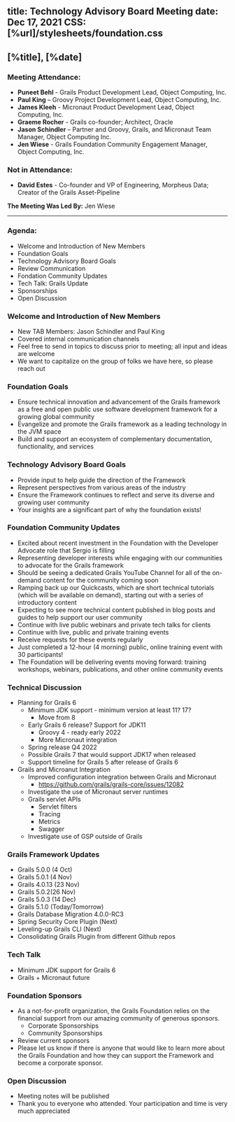 title: Technology Advisory Board Meeting
date: Dec 17, 2021
CSS: [%url]/stylesheets/foundation.css
---

## [%title], [%date]

### Meeting Attendance:

* **Puneet Behl** - Grails Product Development Lead, Object Computing, Inc.
* **Paul King** – Groovy Project Development Lead, Object Computing, Inc.
* **James Kleeh** - Micronaut Product Development Lead, Object Computing, Inc.
* **Graeme Rocher** - Grails co-founder; Architect, Oracle
* **Jason Schindler** – Partner and Groovy, Grails, and Micronaut Team Manager, Object Computing Inc.
* **Jen Wiese** - Grails Foundation Community Engagement Manager, Object Computing, Inc.

### Not in Attendance:

* **David Estes** - Co-founder and VP of Engineering, Morpheus Data; Creator of the Grails Asset-Pipeline

**The Meeting Was Led By:** Jen Wiese

***

### Agenda:

* Welcome and Introduction of New Members
* Foundation Goals
* Technology Advisory Board Goals
* Review Communication
* Fondation Community Updates
* Tech Talk: Grails Update
* Sponsorships
* Open Discussion

### Welcome and Introduction of New Members

* New TAB Members: Jason Schindler and Paul King
* Covered internal communication channels
* Feel free to send in topics to discuss prior to meeting; all input and ideas are welcome
* We want to capitalize on the group of folks we have here, so please reach out

### Foundation Goals

* Ensure technical innovation and advancement of the Grails framework as a free and open public use software development framework for a growing global community
* Evangelize and promote the Grails framework as a leading technology in the JVM space
* Build and support an ecosystem of complementary documentation, functionality, and services

### Technology Advisory Board Goals

* Provide input to help guide the direction of the Framework
* Represent perspectives from various areas of the industry
* Ensure the Framework continues to reflect and serve its diverse and growing user community
* Your insights are a significant part of why the foundation exists!

### Foundation Community Updates

* Excited about recent investment in the Foundation with the Developer Advocate role that Sergio is filling
* Representing developer interests while engaging with our communities to advocate for the Grails framework
* Should be seeing a dedicated Grails YouTube Channel for all of the on-demand content for the community coming soon
* Ramping back up our Quickcasts, which are short technical tutorials (which will be available on demand), starting out with a series of introductory content
* Expecting to see more technical content published in blog posts and guides to help support our user community
* Continue with live public webinars and private tech talks for clients
* Continue with live, public and private training events
* Receive requests for these events regularly
* Just completed a 12-hour (4 morning) public, online training event with 30 participants!
* The Foundation will be delivering events moving forward: training workshops, webinars, publications, and other online community events

### Technical Discussion

* Planning for Grails 6
    * Minimum JDK support - minimum version at least 11? 17?
        * Move from 8
    * Early Grails 6 release? Support for JDK11
        * Groovy 4 - ready early 2022
        * More Micronaut integration
    * Spring release Q4 2022
    * Possible Grails 7 that would support JDK17 when released
    * Support timeline for Grails 5 after release of Grails 6
* Grails and Microanut Integration
    * Improved configuration integration between Grails and Micronaut
        * https://github.com/grails/grails-core/issues/12082
    * Investigate the use of Micronaut server runtimes
    * Grails servlet APIs
        * Servlet filters
        * Tracing
        * Metrics
        * Swagger
    * Investigate use of GSP outside of Grails

### Grails Framework Updates

* Grails 5.0.0 (4 Oct)
* Grails 5.0.1 (4 Nov)
* Grails 4.0.13 (23 Nov)
* Grails 5.0.2(26 Nov)
* Grails 5.0.3 (14 Dec)
* Grails 5.1.0 (Today/Tomorrow)
* Grails Database Migration 4.0.0-RC3
* Spring Security Core Plugin (Next)
* Leveling-up Grails CLI (Next)
* Consolidating Grails Plugin from different Github repos

### Tech Talk

* Minimum JDK support for Grails 6
* Grails + Micronaut future

### Foundation Sponsors

* As a not-for-profit organization, the Grails Foundation relies on the financial support from our amazing community of generous sponsors.
    * Corporate Sponsorships
    * Community Sponsorships
* Review current sponsors
* Please let us know if there is anyone that would like to learn more about the Grails Foundation and how they can support the Framework and become a corporate sponsor.


### Open Discussion

* Meeting notes will be published
* Thank you to everyone who attended. Your participation and time is very much appreciated
